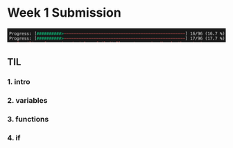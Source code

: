 # Week 1 Submission

![week1-progress.png](./images/week1-progress.png)

## TIL

### 1. intro

### 2. variables

### 3. functions

### 4. if